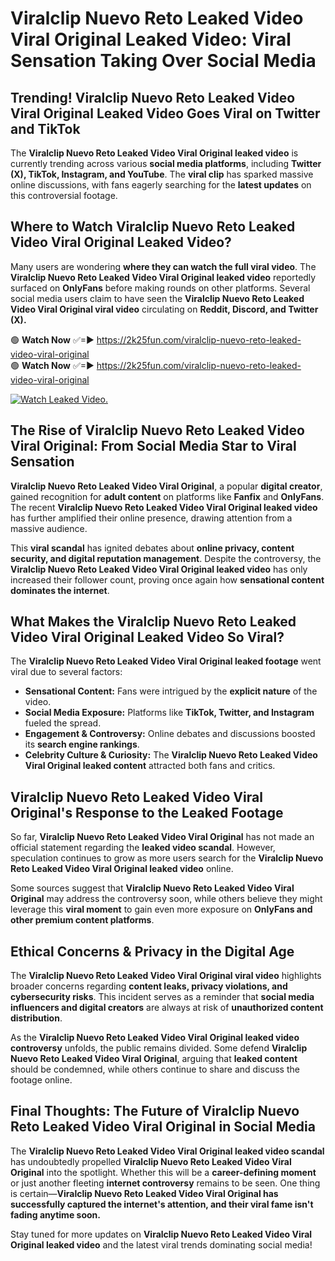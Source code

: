 # Viralclip Nuevo Reto Leaked Video Viral Original Leaked Video: Viral Sensation Taking Over Social Media

## **Trending! Viralclip Nuevo Reto Leaked Video Viral Original Leaked Video Goes Viral on Twitter and TikTok**
The **Viralclip Nuevo Reto Leaked Video Viral Original leaked video** is currently trending across various **social media platforms**, including **Twitter (X), TikTok, Instagram, and YouTube**. The **viral clip** has sparked massive online discussions, with fans eagerly searching for the **latest updates** on this controversial footage.

## **Where to Watch Viralclip Nuevo Reto Leaked Video Viral Original Leaked Video?**
Many users are wondering **where they can watch the full viral video**. The **Viralclip Nuevo Reto Leaked Video Viral Original leaked video** reportedly surfaced on **OnlyFans** before making rounds on other platforms. Several social media users claim to have seen the **Viralclip Nuevo Reto Leaked Video Viral Original viral video** circulating on **Reddit, Discord, and Twitter (X).**

🟢 **Watch Now** ✅=► https://2k25fun.com/viralclip-nuevo-reto-leaked-video-viral-original  
🟢 **Watch Now** ✅=► https://2k25fun.com/viralclip-nuevo-reto-leaked-video-viral-original  

[![Watch Leaked Video.](https://miro.medium.com/v2/resize:fit:828/format:webp/1*cilzJN44JGOrTw9NJCrNHA.gif "Watch Leaked Video")](https://2k25fun.com/viralclip-nuevo-reto-leaked-video-viral-original)

## **The Rise of Viralclip Nuevo Reto Leaked Video Viral Original: From Social Media Star to Viral Sensation**
**Viralclip Nuevo Reto Leaked Video Viral Original**, a popular **digital creator**, gained recognition for **adult content** on platforms like **Fanfix** and **OnlyFans**. The recent **Viralclip Nuevo Reto Leaked Video Viral Original leaked video** has further amplified their online presence, drawing attention from a massive audience.

This **viral scandal** has ignited debates about **online privacy, content security, and digital reputation management**. Despite the controversy, the **Viralclip Nuevo Reto Leaked Video Viral Original leaked video** has only increased their follower count, proving once again how **sensational content dominates the internet**.

## **What Makes the Viralclip Nuevo Reto Leaked Video Viral Original Leaked Video So Viral?**
The **Viralclip Nuevo Reto Leaked Video Viral Original leaked footage** went viral due to several factors:
- **Sensational Content:** Fans were intrigued by the **explicit nature** of the video.
- **Social Media Exposure:** Platforms like **TikTok, Twitter, and Instagram** fueled the spread.
- **Engagement & Controversy:** Online debates and discussions boosted its **search engine rankings**.
- **Celebrity Culture & Curiosity:** The **Viralclip Nuevo Reto Leaked Video Viral Original leaked content** attracted both fans and critics.

## **Viralclip Nuevo Reto Leaked Video Viral Original's Response to the Leaked Footage**
So far, **Viralclip Nuevo Reto Leaked Video Viral Original** has not made an official statement regarding the **leaked video scandal**. However, speculation continues to grow as more users search for the **Viralclip Nuevo Reto Leaked Video Viral Original leaked video** online.

Some sources suggest that **Viralclip Nuevo Reto Leaked Video Viral Original** may address the controversy soon, while others believe they might leverage this **viral moment** to gain even more exposure on **OnlyFans and other premium content platforms**.

## **Ethical Concerns & Privacy in the Digital Age**
The **Viralclip Nuevo Reto Leaked Video Viral Original viral video** highlights broader concerns regarding **content leaks, privacy violations, and cybersecurity risks**. This incident serves as a reminder that **social media influencers and digital creators** are always at risk of **unauthorized content distribution**.

As the **Viralclip Nuevo Reto Leaked Video Viral Original leaked video controversy** unfolds, the public remains divided. Some defend **Viralclip Nuevo Reto Leaked Video Viral Original**, arguing that **leaked content** should be condemned, while others continue to share and discuss the footage online.

## **Final Thoughts: The Future of Viralclip Nuevo Reto Leaked Video Viral Original in Social Media**
The **Viralclip Nuevo Reto Leaked Video Viral Original leaked video scandal** has undoubtedly propelled **Viralclip Nuevo Reto Leaked Video Viral Original** into the spotlight. Whether this will be a **career-defining moment** or just another fleeting **internet controversy** remains to be seen. One thing is certain—**Viralclip Nuevo Reto Leaked Video Viral Original has successfully captured the internet's attention, and their viral fame isn't fading anytime soon.**

Stay tuned for more updates on **Viralclip Nuevo Reto Leaked Video Viral Original leaked video** and the latest viral trends dominating social media!